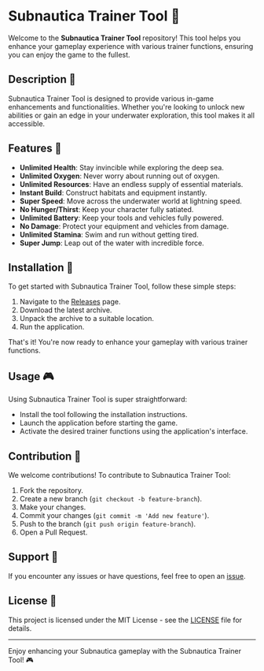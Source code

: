 # Subnautica Trainer Tool 🌊

Welcome to the **Subnautica Trainer Tool** repository! This tool helps you enhance your gameplay experience with various trainer functions, ensuring you can enjoy the game to the fullest.

## Description 📝

Subnautica Trainer Tool is designed to provide various in-game enhancements and functionalities. Whether you're looking to unlock new abilities or gain an edge in your underwater exploration, this tool makes it all accessible.

## Features 🌟

- **Unlimited Health**: Stay invincible while exploring the deep sea.
- **Unlimited Oxygen**: Never worry about running out of oxygen.
- **Unlimited Resources**: Have an endless supply of essential materials.
- **Instant Build**: Construct habitats and equipment instantly.
- **Super Speed**: Move across the underwater world at lightning speed.
- **No Hunger/Thirst**: Keep your character fully satiated.
- **Unlimited Battery**: Keep your tools and vehicles fully powered.
- **No Damage**: Protect your equipment and vehicles from damage.
- **Unlimited Stamina**: Swim and run without getting tired.
- **Super Jump**: Leap out of the water with incredible force.

## Installation 🔽

To get started with Subnautica Trainer Tool, follow these simple steps:

1. Navigate to the [Releases](../../releases) page.
2. Download the latest archive.
3. Unpack the archive to a suitable location.
4. Run the application.

That's it! You're now ready to enhance your gameplay with various trainer functions.

## Usage 🎮

Using Subnautica Trainer Tool is super straightforward:
- Install the tool following the installation instructions.
- Launch the application before starting the game.
- Activate the desired trainer functions using the application's interface.

## Contribution 🤝

We welcome contributions! To contribute to Subnautica Trainer Tool:
1. Fork the repository.
2. Create a new branch (`git checkout -b feature-branch`).
3. Make your changes.
4. Commit your changes (`git commit -m 'Add new feature'`).
5. Push to the branch (`git push origin feature-branch`).
6. Open a Pull Request.

## Support 🚀

If you encounter any issues or have questions, feel free to open an [issue](../../issues).

## License 📜

This project is licensed under the MIT License - see the [LICENSE](LICENSE) file for details.

---

Enjoy enhancing your Subnautica gameplay with the Subnautica Trainer Tool! 🎮
